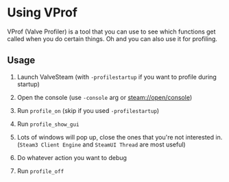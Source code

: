 # Using VProf
VProf (Valve Profiler) is a tool that you can use to see which functions get called when you do certain things. Oh and you can also use it for profiling.

## Usage

1. Launch ValveSteam (with `-profilestartup` if you want to profile during startup)

2. Open the console (use `-console` arg or [steam://open/console](steam://open/console))

3. Run `profile_on` (skip if you used `-profilestartup`)

4. Run `profile_show_gui`

5. Lots of windows will pop up, close the ones that you're not interested in. (`Steam3 Client Engine` and `SteamUI Thread` are most useful)

6. Do whatever action you want to debug

7. Run `profile_off`
